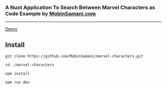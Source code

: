### A Nuxt Application To Search Between Marvel Characters as Code Example by [MobinSamani.com](https://MobinSamani.com)

---

[Demo](https://marvel.MobinSamani.com)

## Install

```shell
git clone https://github.com/MobinSamani/marvel-characters.git

cd ./marvel-characters

npm install

npm run dev
```

